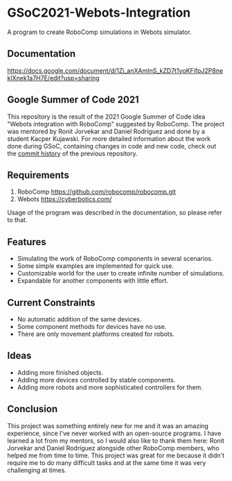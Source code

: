 GSoC2021-Webots-Integration
===========================

A program to create RoboComp simulations in Webots simulator.

Documentation
-------------

https://docs.google.com/document/d/1Zj_anXAmInS_kZD7t1yoKFifpJ2P8nekIXnek1a7H7E/edit?usp=sharing

Google Summer of Code 2021
--------------------------

This repository is the result of the 2021 Google Summer of Code idea "Webots integration with RoboComp" suggested by RoboComp. The project was mentored by Ronit Jorvekar and Daniel Rodríguez and done by a student Kacper Kujawski. For more detailed information about the work done during GSoC, containing changes in code and new code, check out the [commit history](https://github.com/Estox/GSoC2021-Webots-Integration/commits/main) of the previous repository.

Requirements
------------

1. RoboComp https://github.com/robocomp/robocomp.git
2. Webots https://cyberbotics.com/

Usage of the program was described in the documentation, so please refer to that.

Features
--------

* Simulating the work of RoboComp components in several scenarios.
* Some simple examples are implemented for quick use.
* Customizable world for the user to create infinite number of simulations.
* Expandable for another components with little effort.

Current Constraints
-------------------

* No automatic addition of the same devices.
* Some component methods for devices have no use.
* There are only movement platforms created for robots.

Ideas
-----

* Adding more finished objects.
* Adding more devices controlled by stable components.
* Adding more robots and more sophisticated controllers for them.

Conclusion
----------

This project was something entirely new for me and it was an amazing experience, since I've never worked with an open-source programs. I have learned a lot from my mentors, so I would also like to thank them here: Ronit Jorvekar and Daniel Rodríguez alongside other RoboComp members, who helped me from time to time. This project was great for me because it didn't require me to do many difficult tasks and at the same time it was very challenging at times.
